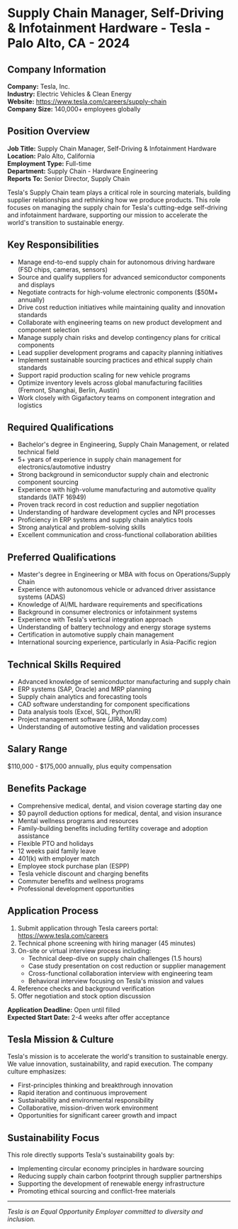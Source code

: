 # Supply Chain Manager, Self-Driving & Infotainment Hardware - Tesla - Palo Alto, CA - 2024

## Company Information
**Company:** Tesla, Inc.  
**Industry:** Electric Vehicles & Clean Energy  
**Website:** https://www.tesla.com/careers/supply-chain  
**Company Size:** 140,000+ employees globally  

## Position Overview
**Job Title:** Supply Chain Manager, Self-Driving & Infotainment Hardware  
**Location:** Palo Alto, California  
**Employment Type:** Full-time  
**Department:** Supply Chain - Hardware Engineering  
**Reports To:** Senior Director, Supply Chain  

Tesla's Supply Chain team plays a critical role in sourcing materials, building supplier relationships and rethinking how we produce products. This role focuses on managing the supply chain for Tesla's cutting-edge self-driving and infotainment hardware, supporting our mission to accelerate the world's transition to sustainable energy.

## Key Responsibilities
- Manage end-to-end supply chain for autonomous driving hardware (FSD chips, cameras, sensors)
- Source and qualify suppliers for advanced semiconductor components and displays
- Negotiate contracts for high-volume electronic components ($50M+ annually)
- Drive cost reduction initiatives while maintaining quality and innovation standards
- Collaborate with engineering teams on new product development and component selection
- Manage supply chain risks and develop contingency plans for critical components
- Lead supplier development programs and capacity planning initiatives
- Implement sustainable sourcing practices and ethical supply chain standards
- Support rapid production scaling for new vehicle programs
- Optimize inventory levels across global manufacturing facilities (Fremont, Shanghai, Berlin, Austin)
- Work closely with Gigafactory teams on component integration and logistics

## Required Qualifications
- Bachelor's degree in Engineering, Supply Chain Management, or related technical field
- 5+ years of experience in supply chain management for electronics/automotive industry
- Strong background in semiconductor supply chain and electronic component sourcing
- Experience with high-volume manufacturing and automotive quality standards (IATF 16949)
- Proven track record in cost reduction and supplier negotiation
- Understanding of hardware development cycles and NPI processes
- Proficiency in ERP systems and supply chain analytics tools
- Strong analytical and problem-solving skills
- Excellent communication and cross-functional collaboration abilities

## Preferred Qualifications
- Master's degree in Engineering or MBA with focus on Operations/Supply Chain
- Experience with autonomous vehicle or advanced driver assistance systems (ADAS)
- Knowledge of AI/ML hardware requirements and specifications
- Background in consumer electronics or infotainment systems
- Experience with Tesla's vertical integration approach
- Understanding of battery technology and energy storage systems
- Certification in automotive supply chain management
- International sourcing experience, particularly in Asia-Pacific region

## Technical Skills Required
- Advanced knowledge of semiconductor manufacturing and supply chain
- ERP systems (SAP, Oracle) and MRP planning
- Supply chain analytics and forecasting tools
- CAD software understanding for component specifications
- Data analysis tools (Excel, SQL, Python/R)
- Project management software (JIRA, Monday.com)
- Understanding of automotive testing and validation processes

## Salary Range
$110,000 - $175,000 annually, plus equity compensation

## Benefits Package
- Comprehensive medical, dental, and vision coverage starting day one
- $0 payroll deduction options for medical, dental, and vision insurance
- Mental wellness programs and resources
- Family-building benefits including fertility coverage and adoption assistance
- Flexible PTO and holidays
- 12 weeks paid family leave
- 401(k) with employer match
- Employee stock purchase plan (ESPP)
- Tesla vehicle discount and charging benefits
- Commuter benefits and wellness programs
- Professional development opportunities

## Application Process
1. Submit application through Tesla careers portal: https://www.tesla.com/careers
2. Technical phone screening with hiring manager (45 minutes)
3. On-site or virtual interview process including:
   - Technical deep-dive on supply chain challenges (1.5 hours)
   - Case study presentation on cost reduction or supplier management
   - Cross-functional collaboration interview with engineering team
   - Behavioral interview focusing on Tesla's mission and values
4. Reference checks and background verification
5. Offer negotiation and stock option discussion

**Application Deadline:** Open until filled  
**Expected Start Date:** 2-4 weeks after offer acceptance  

## Tesla Mission & Culture
Tesla's mission is to accelerate the world's transition to sustainable energy. We value innovation, sustainability, and rapid execution. The company culture emphasizes:
- First-principles thinking and breakthrough innovation
- Rapid iteration and continuous improvement
- Sustainability and environmental responsibility
- Collaborative, mission-driven work environment
- Opportunities for significant career growth and impact

## Sustainability Focus
This role directly supports Tesla's sustainability goals by:
- Implementing circular economy principles in hardware sourcing
- Reducing supply chain carbon footprint through supplier partnerships
- Supporting the development of renewable energy infrastructure
- Promoting ethical sourcing and conflict-free materials

---
*Tesla is an Equal Opportunity Employer committed to diversity and inclusion.*